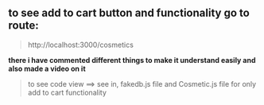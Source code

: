 ## to see add to cart button and functionality go to route:

> http://localhost:3000/cosmetics

**there i have commented different things to make it understand easily and also made a video on it**

> to see code view ==> see in, fakedb.js file and Cosmetic.js file for only add to cart functionality
